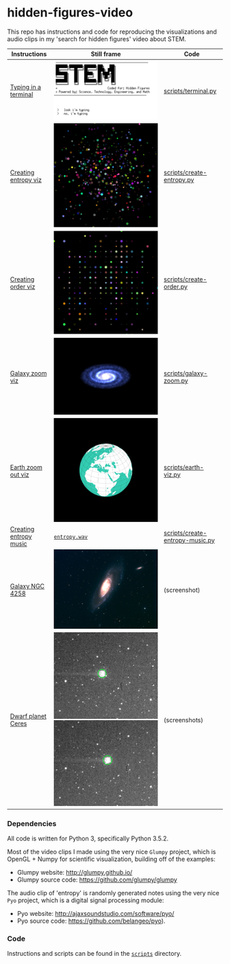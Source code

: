 hidden-figures-video
====================

This repo has instructions and code for reproducing the visualizations and audio clips in my 'search for hidden figures' video about STEM.

| Instructions                                                           | Still frame                                             | Code                                                               |
|------------------------------------------------------------------------|---------------------------------------------------------|--------------------------------------------------------------------|
| [Typing in a terminal](scripts#typing-in-a-terminal)                   | ![terminal](images/terminal.png)                        | [scripts/terminal.py](scripts/terminal.py)                         |
| [Creating entropy viz](scripts#scripts#creating-entropy-visualization) | ![entropy](images/create-entropy.png)                   | [scripts/create-entropy.py](scripts/create-entropy.py)             |
| [Creating order viz](scripts#scripts#creating-order-visualization)     | ![entropy](images/create-order.png)                     | [scripts/create-order.py](scripts/create-order.py)                 |
| [Galaxy zoom viz](scripts#galaxy-zoom-visualization)                   | ![entropy](images/galaxy-zoom.png)                      | [scripts/galaxy-zoom.py](scripts/galaxy-zoom.py)                   |
| [Earth zoom out viz](scripts#earth-zoom-out-visualization)             | ![entropy](images/earth-viz.png)                        | [scripts/earth-viz.py](scripts/earth-viz.py)                       |
| [Creating entropy music](scripts#creating-entropy-music)               | [`entropy.wav`](scripts/entropy.wav)                    | [scripts/create-entropy-music.py](scripts/create-entropy-music.py) |
| [Galaxy NGC 4258](scripts#galaxy-ngc-4258)                             | ![ngc-4258](images/ngc-4258.png)                        | (screenshot)                                                       |
| [Dwarf planet Ceres](scripts#dwarf-planet-ceres)                       | ![ceres](images/ceres1.png) ![ceres](images/ceres2.png) | (screenshots)                                                      |

### Dependencies

All code is written for Python 3, specifically Python 3.5.2.

Most of the video clips I made using the very nice `Glumpy` project, which is OpenGL + Numpy for scientific visualization, building off of the examples:

-	Glumpy website: http://glumpy.github.io/
-	Glumpy source code: https://github.com/glumpy/glumpy

The audio clip of 'entropy' is randomly generated notes using the very nice `Pyo` project, which is a digital signal processing module:

-	Pyo website: http://ajaxsoundstudio.com/software/pyo/
-	Pyo source code: https://github.com/belangeo/pyo).

### Code

Instructions and scripts can be found in the [`scripts`](scripts) directory.
